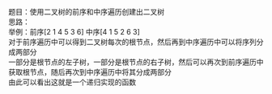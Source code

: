 题目：使用二叉树的前序和中序遍历创建出二叉树    
思路：    
举例：前序[2 1 4 5 3 6] 中序[4 1 5 2 6 3]     
对于前序遍历中可以得到二叉树每次的根节点，然后再到中序遍历中可以将序列分成两部分    
一部分是根节点的左子树，一部分是根节点的右子树，然后可以再次到前序遍历中获取根节点，随后再次到中序遍历中将其分成两部分     
由此可以看出这就是一个递归实现的函数   

